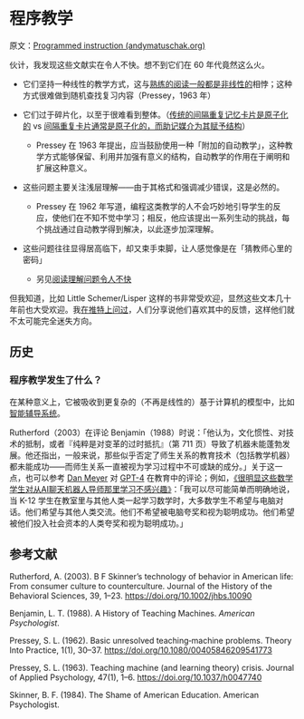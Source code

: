 # 程序教学

原文：[Programmed instruction (andymatuschak.org)](https://notes.andymatuschak.org/zJnwHfze71uA7T6pUwfe36f)

伙计，我发现这些文献实在令人不快。想不到它们在 60 年代竟然这么火。

- 它们坚持一种线性的教学方式，这与[熟练的阅读一般都是非线性的](https://notes.andymatuschak.org/z3S7mmbydSX5Kx3V8mvkWLBcRGCgtroaY8XPz)相悖；这种方式很难做到随机查找复习内容（Pressey，1963 年）

- 它们过于碎片化，以至于很难看到整体。（[传统的间隔重复记忆卡片是原子化的](https://notes.andymatuschak.org/z4w269svvGhA2H5XFr6geaBbPTrxtJRpjt5TE) vs [间隔重复卡片通常是原子化的，而助记媒介为其赋予结构](https://notes.andymatuschak.org/z5YjgWTaYfhWLrEbysgmDfFRcZ1yxgLeBeZac)）

  - Pressey 在 1963 年提出，应当鼓励使用一种「附加的自动教学」，这种教学方式能够保留、利用并加强有意义的结构，自动教学的作用在于阐明和扩展这种意义。

- 这些问题主要关注浅层理解——由于其格式和强调减少错误，这是必然的。

  - Pressey 在 1962 年写道，编程这类教学的人不会巧妙地引导学生的反应，使他们在不知不觉中学习；相反，他应该提出一系列生动的挑战，每个挑战通过自动教学得到解决，以此逐步加深理解。

- 这些问题往往显得居高临下，却又束手束脚，让人感觉像是在「猜教师心里的密码」

  - 另见[阅读理解问题令人不快](https://notes.andymatuschak.org/zVKwVczp4nEAKPWqfS1BqMi)

但我知道，比如 Little Schemer/Lisper 这样的书非常受欢迎，显然这些文本几十年前也大受欢迎。我[在推特上问过](https://twitter.com/andy_matuschak/status/1676666827039195136?s=20)，人们分享说他们喜欢其中的反馈，这样他们就不太可能完全迷失方向。

## 历史

### 程序教学发生了什么？

在某种意义上，它被吸收到更复杂的（不再是线性的）基于计算机的模型中，比如[智能辅导系统](https://notes.andymatuschak.org/zBy91z6f7RW6wn8iagJyCqG)。

Rutherford（2003）在评论 Benjamin（1988）时说：「他认为，文化惯性、对技术的抵制，或者『纯粹是对变革的过时抵抗』（第 711 页）导致了机器未能蓬勃发展。他还指出，一般来说，那些似乎否定了师生关系的教育技术（包括教学机器）都未能成功——而师生关系一直被视为学习过程中不可或缺的成分。」关于这一点，也可以参考 [Dan Meyer](https://notes.andymatuschak.org/zBpEx9YRNeGS6hSuE1ajWMd) 对 [GPT-4](https://notes.andymatuschak.org/zd4676MfH9HmGKhuneoHTZ)  在教育中的评论；例如，[《很明显这些数学学生对从AI聊天机器人导师那里学习不感兴趣》](https://danmeyer.substack.com/p/its-pretty-clear-that-these-math)：「我可以尽可能简单而明确地说，当 K-12 学生在教室里与其他人类一起学习数学时，大多数学生不希望与电脑对话。他们希望与其他人类交流。他们不希望被电脑夸奖和视为聪明成功。他们希望被他们投入社会资本的人类夸奖和视为聪明成功。」

## 参考文献

Rutherford, A. (2003). B F Skinner’s technology of behavior in American life: From consumer culture to counterculture. Journal of the History of the Behavioral Sciences, 39, 1–23. https://doi.org/10.1002/jhbs.10090

Benjamin, L. T. (1988). A History of Teaching Machines. *American Psychologist*.

Pressey, S. L. (1962). Basic unresolved teaching‐machine problems. Theory Into Practice, 1(1), 30–37. https://doi.org/10.1080/00405846209541773

Pressey, S. L. (1963). Teaching machine (and learning theory) crisis. Journal of Applied Psychology, 47(1), 1–6. https://doi.org/10.1037/h0047740

Skinner, B. F. (1984). The Shame of American Education. American Psychologist.